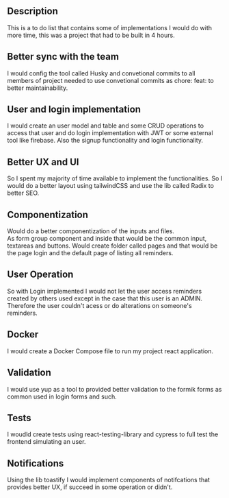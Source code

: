 ## Description

This is a to do list that contains some of implementations I would do with more time, this was a project that had to be built in 4 hours.

## Better sync with the team

I would config the tool called Husky and convetional commits to all members of project needed to use convetional commits as chore: feat: to better maintainability.

## User and login implementation

I would create an user model and table and some CRUD operations to access that user and do login implementation with JWT or some external
tool like firebase.
Also the signup functionality and login functionality.

## Better UX and UI

So I spent my majority of time available to implement the functionalities. So I would do a better layout using tailwindCSS and use the lib called Radix to better SEO.

## Componentization
Would do a better componentization of the inputs and files.  
As form group component and inside that would be the common input, textareas and buttons.
Would create folder called pages and that would be the page login  and the default page of listing all reminders.

## User Operation

So with Login implemented I would not let the user access reminders created by others used except in the case that this user is an ADMIN.
Therefore the user couldn't acess or do alterations on someone's reminders.

## Docker

I would create a Docker Compose file to run my project react application.

## Validation

I would use yup as a tool to provided better validation to the formik forms as common used in login forms and such.

## Tests

I woudld create tests using react-testing-library and cypress to full test the frontend simulating an user.

## Notifications

Using the lib toastify I would implement components of notifcations that provides better UX, if succeed in some operation or didn't.
